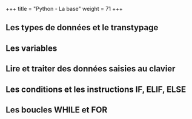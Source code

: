 +++
title = "Python - La base"
weight = 71
+++

## Les types de données et le transtypage

## Les variables

## Lire et traiter des données saisies au clavier

## Les conditions et les instructions IF, ELIF, ELSE

## Les boucles WHILE et FOR
